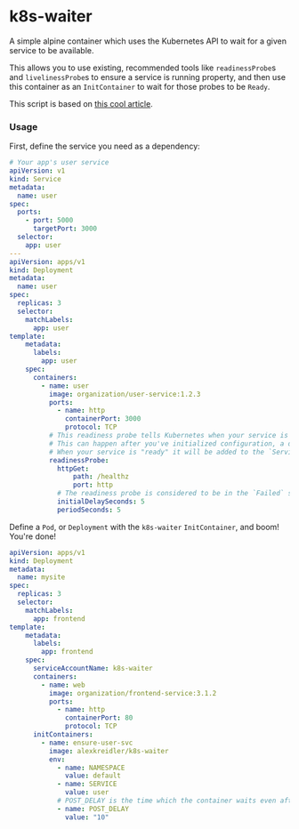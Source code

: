 # k8s-waiter

A simple alpine container which uses the Kubernetes API to wait for a given service to be available.

This allows you to use existing, recommended tools like `readinessProbe`s and `livelinessProbe`s to ensure a service is running property, and then use this container as an `InitContainer` to wait for those probes to be `Ready`.

This script is based on [this cool article](https://blog.giantswarm.io/wait-for-it-using-readiness-probes-for-service-dependencies-in-kubernetes/).

### Usage

First, define the service you need as a dependency:

```yaml
# Your app's user service
apiVersion: v1
kind: Service
metadata:
  name: user
spec:
  ports:
    - port: 5000
      targetPort: 3000
  selector:
    app: user
---
apiVersion: apps/v1
kind: Deployment
metadata:
  name: user
spec:
  replicas: 3
  selector:
    matchLabels:
      app: user
template:
    metadata:
      labels:
        app: user
    spec:
      containers:
        - name: user
          image: organization/user-service:1.2.3
          ports: 
            - name: http
              containerPort: 3000
              protocol: TCP
          # This readiness probe tells Kubernetes when your service is ready to serve requests.
          # This can happen after you've initialized configuration, a database connection, etc.
          # When your service is "ready" it will be added to the `Service`s endpoints and `k8s-waiter` will exit
          readinessProbe:
            httpGet:
                path: /healthz
                port: http
            # The readiness probe is considered to be in the `Failed` state until `initialDelaySeconds` has passed
            initialDelaySeconds: 5
            periodSeconds: 5
```

Define a `Pod`, or `Deployment` with the `k8s-waiter` `InitContainer`, and boom! You're done!

```yaml
apiVersion: apps/v1
kind: Deployment
metadata:
  name: mysite
spec:
  replicas: 3
  selector:
    matchLabels:
      app: frontend
template:
    metadata:
      labels:
        app: frontend
    spec:
      serviceAccountName: k8s-waiter
      containers:
        - name: web
          image: organization/frontend-service:3.1.2
          ports: 
            - name: http
              containerPort: 80
              protocol: TCP
      initContainers:
        - name: ensure-user-svc
          image: alexkreidler/k8s-waiter
          env:
            - name: NAMESPACE
              value: default
            - name: SERVICE
              value: user
            # POST_DELAY is the time which the container waits even after the service is considered "ready"
            - name: POST_DELAY
              value: "10"
```